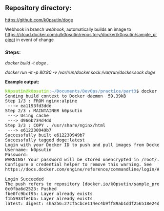 ## Repository directory:

https://github.com/k0psutin/doge

Webhook in branch *webhook*, automatically builds an image to https://cloud.docker.com/u/k0psutin/repository/docker/k0psutin/sample_project in event of change


### Steps:

*docker build -t doge .*

*docker run -it -p 80:80 -v /var/run/docker.sock:/var/run/docker.sock doge*


**Example output:**

<pre><font color="#8AE234"><b>k0psutin@k0psutin</b></font>:<font color="#729FCF"><b>~/Documents/DevOps/practice/part3</b></font>$ docker run -it -p 8000:8000 -v /var/run/docker.sock:/var/run/docker.sock doge
Sending build context to Docker daemon  59.39kB
Step 1/3 : FROM nginx:alpine
 ---&gt; ea1193fd3dde
Step 2/3 : MAINTAINER k0psutin
 ---&gt; Using cache
 ---&gt; d966b734d4dd
Step 3/3 : COPY . /usr/share/nginx/html
 ---&gt; e612230949b7
Successfully built e612230949b7
Successfully tagged doge:latest
Login with your Docker ID to push and pull images from Docker Hub. If you don&apos;t have a Docker ID, head over to https://hub.docker.com to create one.
Username: k0psutin
Password: 
WARNING! Your password will be stored unencrypted in /root/.docker/config.json.
Configure a credential helper to remove this warning. See
https://docs.docker.com/engine/reference/commandline/login/#credentials-store

Login Succeeded
The push refers to repository [docker.io/k0psutin/sample_project]
0c0fba6d2523: Pushed 
fbe0fc9bcf95: Layer already exists 
f1b5933fe4b5: Layer already exists 
latest: digest: sha256:27cf5cbce114ec4b9ff89ab1ddf256518e24d7ac3ae5aae3d603eee45c3c23b5 size: 947
</pre>

